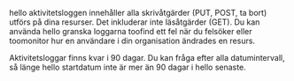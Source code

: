 hello aktivitetsloggen innehåller alla skrivåtgärder (PUT, POST, ta bort) utförs på dina resurser. Det inkluderar inte läsåtgärder (GET). Du kan använda hello granska loggarna toofind ett fel när du felsöker eller toomonitor hur en användare i din organisation ändrades en resurs.

Aktivitetsloggar finns kvar i 90 dagar. Du kan fråga efter alla datumintervall, så länge hello startdatum inte är mer än 90 dagar i hello senaste.

